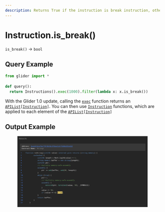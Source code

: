 ```yaml
---
description: Returns True if the instruction is break instruction, otherwise returns False.
---
```


# Instruction.is\_break()

`is_break()` -> `bool`

## Query Example

```python
from glider import *

def query():
  return Instructions().exec(1000).filter(lambda x: x.is_break())
```

With the Glider 1.0 update, calling the [`exec`](../instructions/instructions.exec.md) function returns an [`APIList`](../iterables/apilist.md)`[`[`Instruction`](./)`]`. You can then use [`Instruction`](./) functions, which are applied to each element of the [`APIList`](../iterables/apilist.md)`[`[`Instruction`](./)`]`

## Output Example

<figure><img src="../../.gitbook/assets/image (9) (1) (1).png" alt=""><figcaption></figcaption></figure>
